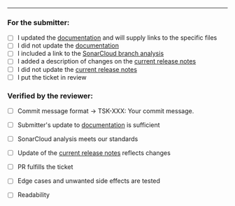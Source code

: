 <!-- if needed please write above the given line -->
---
<!-- please don't delete/modify the checklist --> 
### For the submitter:
- [ ] I updated the [documentation](https://taskana.atlassian.net/wiki/spaces/TAS/overview) and will supply links to the specific files
- [ ] I did not update the [documentation](https://taskana.atlassian.net/wiki/spaces/TAS/overview)
- [ ] I included a link to the [SonarCloud branch analysis](https://taskana.atlassian.net/wiki/spaces/TAS/pages/1019969636/SonarCloud+Integration)
- [ ] I added a description of changes on the [current release notes](https://taskana.atlassian.net/wiki/spaces/TAS/pages/1281392672/Current+Release+Notes+Taskana)
- [ ] I did not update the [current release notes](https://taskana.atlassian.net/wiki/spaces/TAS/pages/1281392672/Current+Release+Notes+Taskana)
- [ ] I put the ticket in review

### Verified by the reviewer:
- [ ] Commit message format → TSK-XXX: Your commit message.
- [ ] Submitter's update to [documentation](https://taskana.atlassian.net/wiki/spaces/TAS/overview) is sufficient
- [ ] SonarCloud analysis meets our standards
- [ ] Update of the [current release notes](https://taskana.atlassian.net/wiki/spaces/TAS/pages/1281392672/Current+Release+Notes+Taskana) reflects changes
- [ ] PR fulfills the ticket
- [ ] Edge cases and unwanted side effects are tested
- [ ] Readability

